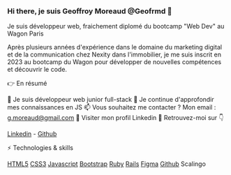 ### Hi there, je suis Geoffroy Moreaud @Geofrmd 👋

Je suis développeur web, fraichement diplomé du bootcamp "Web Dev" au Wagon Paris

Après plusieurs années d'expérience dans le domaine du marketing digital et de la communication chez Nexity dans l'immobilier, je me suis inscrit en 2023 au bootcamp du Wagon pour développer de nouvelles compétences et découvrir le code. 

👉 En résumé

🔭 Je suis développeur web junior full-stack
🌱 Je continue d'approfondir mes connaissances en JS
📫 Vous souhaitez me contacter ? Mon email : g.moreaud@gmail.com
📄 Visiter mon profil Linkedin
🤠 Retrouvez-moi sur 👇

<a href="https://www.linkedin.com/in/geoffroy-moreaud/">Linkedin</a> - <a href="https://github.com/Geofrmd">Github</a>

⚡ Technologies & skills

[HTML5](https://img.shields.io/badge/HTML5-E34F26?style=for-the-badge&logo=html5&logoColor=white) [CSS3](https://img.shields.io/badge/CSS3-1572B6?style=for-the-badge&logo=css3&logoColor=white) [Javascript](https://img.shields.io/badge/JavaScript-323330?style=for-the-badge&logo=javascript&logoColor=F7DF1E) [Bootstrap](https://img.shields.io/badge/Bootstrap-563D7C?style=for-the-badge&logo=bootstrap&logoColor=white) [Ruby](https://img.shields.io/badge/Ruby-CC342D?style=for-the-badge&logo=ruby&logoColor=white) [Rails](https://img.shields.io/badge/Ruby_on_Rails-CC0000?style=for-the-badge&logo=ruby-on-rails&logoColor=white) [Figma](https://img.shields.io/badge/Figma-F24E1E?style=for-the-badge&logo=figma&logoColor=white) [Github](https://img.shields.io/badge/GitHub-100000?style=for-the-badge&logo=github&logoColor=white) Scalingo 


